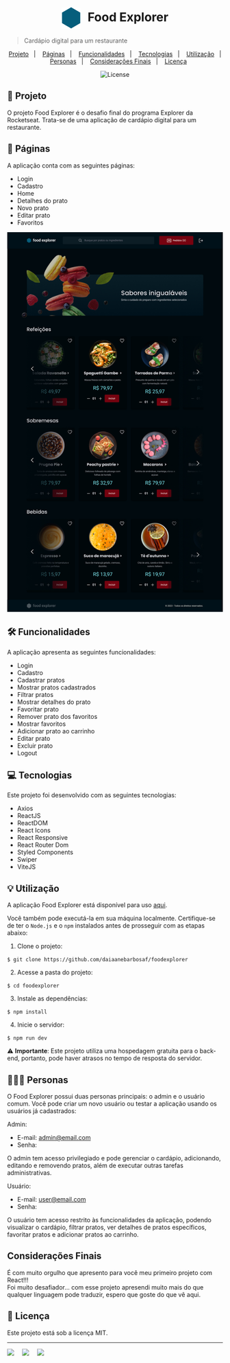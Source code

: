 <h1 align="center" style="text-align: center;">
  <img alt="Logo do Food Explorer" src="../src/assets/icon.svg" style="vertical-align: middle; margin-right: 10px;">
  Food Explorer
</h1>

> Cardápio digital para um restaurante

<p align="center">
  <a href="#project">Projeto</a>&nbsp;&nbsp;&nbsp;|&nbsp;&nbsp;&nbsp;
  <a href="#pages">Páginas</a>&nbsp;&nbsp;&nbsp;|&nbsp;&nbsp;&nbsp;
  <a href="#features">Funcionalidades</a>&nbsp;&nbsp;&nbsp;|&nbsp;&nbsp;&nbsp;
  <a href="#technologies">Tecnologias</a>&nbsp;&nbsp;&nbsp;|&nbsp;&nbsp;&nbsp;
  <a href="#usage">Utilização</a>&nbsp;&nbsp;&nbsp;|&nbsp;&nbsp;&nbsp;
  <a href="#users">Personas</a>&nbsp;&nbsp;&nbsp;|&nbsp;&nbsp;&nbsp;
  <a href="#consideration">Considerações Finais</a>&nbsp;&nbsp;&nbsp;|&nbsp;&nbsp;&nbsp;
  <a href="#license">Licença</a>
</p>

<p align="center">
  <img alt="License" src="https://img.shields.io/static/v1?label=license&message=MIT&color=49AA26&labelColor=000000">
</p>

<h2 id="project">📁 Projeto</h2>

O projeto Food Explorer é o desafio final do programa Explorer da Rocketseat. Trata-se de uma aplicação de cardápio digital para um restaurante.

<h2 id="pages">📃 Páginas</h2>

A aplicação conta com as seguintes páginas:

- Login
- Cadastro
- Home
- Detalhes do prato
- Novo prato
- Editar prato
- Favoritos

!["Página home"](home.jpg)

<h2 id="features">🛠️ Funcionalidades</h2>

A aplicação apresenta as seguintes funcionalidades:

- Login
- Cadastro
- Cadastrar pratos
- Mostrar pratos cadastrados
- Filtrar pratos
- Mostrar detalhes do prato
- Favoritar prato
- Remover prato dos favoritos
- Mostrar favoritos
- Adicionar prato ao carrinho
- Editar prato
- Excluir prato
- Logout

<h2 id="technologies">💻 Tecnologias</h2>

Este projeto foi desenvolvido com as seguintes tecnologias:

- Axios
- ReactJS
- ReactDOM
- React Icons
- React Responsive
- React Router Dom
- Styled Components
- Swiper
- ViteJS

<h2 id="usage">💡 Utilização</h2>

A aplicação Food Explorer está disponível para uso [aqui](https://foodexplorerdai.netlify.app).

Você também pode executá-la em sua máquina localmente. Certifique-se de ter o ``Node.js`` e o ``npm`` instalados antes de prosseguir com as etapas abaixo:

1. Clone o projeto:

```
$ git clone https://github.com/daiaanebarbosaf/foodexplorer
```

2. Acesse a pasta do projeto:

```
$ cd foodexplorer
```

3. Instale as dependências:

```
$ npm install
```

4. Inicie o servidor:

```
$ npm run dev
```

⚠️ **Importante**: Este projeto utiliza uma hospedagem gratuita para o back-end, portanto, pode haver atrasos no tempo de resposta do servidor.

<h2 id="users">👩🏾‍💻 Personas</h2>

O Food Explorer possui duas personas principais: o admin e o usuário comum. Você pode criar um novo usuário ou testar a aplicação usando os usuários já cadastrados:

Admin:

- E-mail: admin@email.com
- Senha: 

O admin tem acesso privilegiado e pode gerenciar o cardápio, adicionando, editando e removendo pratos, além de executar outras tarefas administrativas.

Usuário:

- E-mail: user@email.com
- Senha: 

O usuário tem acesso restrito às funcionalidades da aplicação, podendo visualizar o cardápio, filtrar pratos, ver detalhes de pratos específicos, favoritar pratos e adicionar pratos ao carrinho.

<h2 id="#consideration">Considerações Finais</h2>
É com muito orgulho que apresento para você meu primeiro projeto com React!!!<br>
Foi muito desafiador... com esse projeto apresendi muito mais do que qualquer linguagem pode traduzir, espero que goste do que vê aqui.


<h2 id="license">📝 Licença</h2>

Este projeto está sob a licença MIT.

---


<div style="display: flex;">
  <a href="https://www.linkedin.com/in/daiaanebarbosaf/" target="_blank">
  <img src="https://img.shields.io/badge/-LinkedIn-%230077B5?style=for-the-badge&logo=linkedin&logoColor=white" style="margin-right: 2vw" target="_blank"></a>
  <a href="mailto:daiaanebarbosaf@gmail.com">
  <img src="https://img.shields.io/badge/-Gmail-%23333?style=for-the-badge&logo=gmail&logoColor=white" style="margin-right: 2vw" target="_blank">
  </a>
  <a href="https://discord.com/users/daiaanebarbosaf#9926" target="_blank">
  <img src="https://img.shields.io/badge/Discord-7289DA?style=for-the-badge&logo=discord&logoColor=white" style="margin-right: 2vw" target="_blank"></a>
</div>